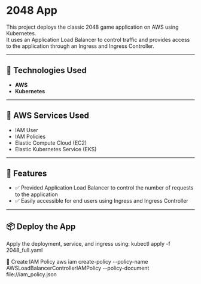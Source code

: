 # 2048 App

This project deploys the classic 2048 game application on AWS using Kubernetes.  
It uses an Application Load Balancer to control traffic and provides access to the application through an Ingress and Ingress Controller.

---

## 🔧 Technologies Used

- **AWS**
- **Kubernetes**

---

## 🧰 AWS Services Used

- IAM User  
- IAM Policies  
- Elastic Compute Cloud (EC2)  
- Elastic Kubernetes Service (EKS)

---

## 🚀 Features

- ✅ Provided Application Load Balancer to control the number of requests to the application  
- ✅ Easily accessible for end users using Ingress and Ingress Controller

---

## 📦 Deploy the App

Apply the deployment, service, and ingress using:
kubectl apply -f 2048_full.yaml

🔐 Create IAM Policy
aws iam create-policy --policy-name AWSLoadBalancerControllerIAMPolicy --policy-document file://iam_policy.json
